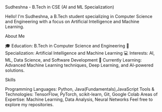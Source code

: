 Sudheshna - B.Tech in CSE (AI and ML Specialization)

Hello! I'm Sudheshna, a B.Tech student specializing in Computer Science and Engineering with a focus on Artificial Intelligence and Machine Learning.

About Me

🎓 Education: B.Tech in Computer Science and Engineering
🧠 Specialization: Artificial Intelligence and Machine Learning
💻 Interests: AI, ML, Data Science, and Software Development
🌱 Currently Learning: Advanced Machine Learning techniques, Deep Learning, and AI-powered solutions.

Skills

Programming Languages: Python, Java(Fundamentals),JavaScript
Tools & Technologies: TensorFlow, PyTorch, scikit-learn, Git, Google Colab
Areas of Expertise: Machine Learning, Data Analysis, Neural Networks
Feel free to explore my repositories. 
